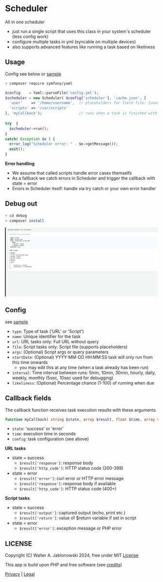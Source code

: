 # Scheduler

All in one scheduler

- just run a single script that uses this class in your system's scheduler (less config work)
- configure multiple tasks in yml (syncable on multiple devices)
- also supports advanced features like running a task based on likeliness

## Usage

Config see below or [sample](debug/config.yml)

```bash
> composer require symfony/yaml
```

```php
$config    = Yaml::parseFile('config.yml');
$scheduler = new Scheduler( $config['scheduler'], 'cache.json', [
  'user'    => '/home/username',  // placeholders for field file: {user}/file.txt
  'scripts' => '/var/scripts'
], 'myCallback');                 // runs when a task is finished with state = success|error (see below)

try  {
  $scheduler->run();
}
catch( Exception $e ) {
  error_log("Scheduler error: " . $e->getMessage());
  exit();
}
```

**Error handling**

- We assume that called scripts handle error cases themselfs
- As a fallback we catch errors in Scheduler and trigger the callback with state = error
- Errors in Scheduler itself: handle via try catch or your own error handler


## Debug out

```bash
> cd debug
> composer install
```

![alt text](misc/img.gif)


## Config

see [sample](debug/config.yml)

- `type`:       Type of task ('URL' or 'Script')
- `name`:       Unique identifier for the task
- `url`:        URL tasks only: Full URL without query
- `file`:       Script tasks only: Script file (supports placeholders)
- `args`:       (Optional) Script args or query parameters
- `startDate`:  (Optional) YYYY-MM-DD HH:MM:SS task will only run from this time onwards
  - you may edit this at any time (when a task already has been run)
- `interval`:   Time interval between runs: 5min, 10min, 30min, hourly, daily, weekly, monthly (5sec, 10sec used for debugging)
- `likeliness`: (Optional) Percentage chance (1-100) of running when due


## Callback fields

The callback function receives task execution results with these arguments

```php
function myCallback( string $state, array $result, float $time, array $task )
```

- `state`:  'success' or 'error'
- `time`:   execution time in seconds
- `config`: task configuration (see above)

**URL tasks**

- state = success
  - `$result['response']`:  response body
  - `$result['http_code']`: HTTP status code (200-399)
- state = error
  - `$result['error']`:     curl error or HTTP error message
  - `$result['response']`:  response body if available
  - `$result['http_code']`: HTTP status code (400+)

**Script tasks**

- state = success
  - `$result['output']`: captured output (echo, print etc.)
  - `$result['return']`: value of $return variable if set in script
- state = error
  - `$result['error']`:  exception message or PHP error

LICENSE
----------------------------------------------------------

Copyright (C) Walter A. Jablonowski 2024, free under MIT [License](LICENSE)

This app is build upon PHP and free software (see [credits](credits.md))

[Privacy](https://walter-a-jablonowski.github.io/privacy.html) | [Legal](https://walter-a-jablonowski.github.io/imprint.html)
